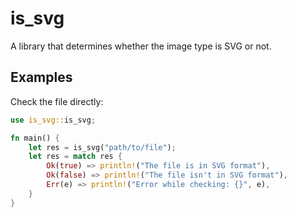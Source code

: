 # is_svg

A library that determines whether the image type is SVG or not.



## Examples

Check the file directly:

```rust
use is_svg::is_svg;

fn main() {
    let res = is_svg("path/to/file");
    let res = match res {
        Ok(true) => println!("The file is in SVG format"),
        Ok(false) => println!("The file isn't in SVG format"),
        Err(e) => println!("Error while checking: {}", e),
    }
}
    
```
